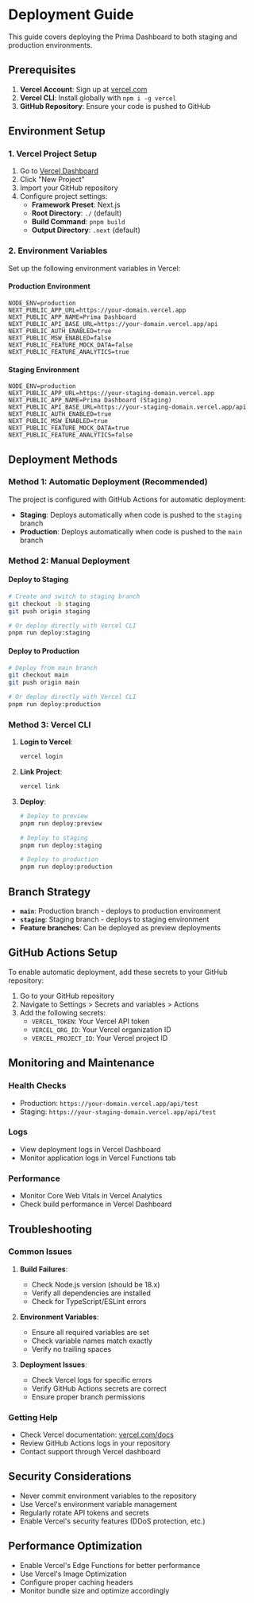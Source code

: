 # Deployment Guide

This guide covers deploying the Prima Dashboard to both staging and production environments.

## Prerequisites

1. **Vercel Account**: Sign up at [vercel.com](https://vercel.com)
2. **Vercel CLI**: Install globally with `npm i -g vercel`
3. **GitHub Repository**: Ensure your code is pushed to GitHub

## Environment Setup

### 1. Vercel Project Setup

1. Go to [Vercel Dashboard](https://vercel.com/dashboard)
2. Click "New Project"
3. Import your GitHub repository
4. Configure project settings:
   - **Framework Preset**: Next.js
   - **Root Directory**: `./` (default)
   - **Build Command**: `pnpm build`
   - **Output Directory**: `.next` (default)

### 2. Environment Variables

Set up the following environment variables in Vercel:

#### Production Environment
```
NODE_ENV=production
NEXT_PUBLIC_APP_URL=https://your-domain.vercel.app
NEXT_PUBLIC_APP_NAME=Prima Dashboard
NEXT_PUBLIC_API_BASE_URL=https://your-domain.vercel.app/api
NEXT_PUBLIC_AUTH_ENABLED=true
NEXT_PUBLIC_MSW_ENABLED=false
NEXT_PUBLIC_FEATURE_MOCK_DATA=false
NEXT_PUBLIC_FEATURE_ANALYTICS=true
```

#### Staging Environment
```
NODE_ENV=production
NEXT_PUBLIC_APP_URL=https://your-staging-domain.vercel.app
NEXT_PUBLIC_APP_NAME=Prima Dashboard (Staging)
NEXT_PUBLIC_API_BASE_URL=https://your-staging-domain.vercel.app/api
NEXT_PUBLIC_AUTH_ENABLED=true
NEXT_PUBLIC_MSW_ENABLED=true
NEXT_PUBLIC_FEATURE_MOCK_DATA=true
NEXT_PUBLIC_FEATURE_ANALYTICS=false
```

## Deployment Methods

### Method 1: Automatic Deployment (Recommended)

The project is configured with GitHub Actions for automatic deployment:

- **Staging**: Deploys automatically when code is pushed to the `staging` branch
- **Production**: Deploys automatically when code is pushed to the `main` branch

### Method 2: Manual Deployment

#### Deploy to Staging
```bash
# Create and switch to staging branch
git checkout -b staging
git push origin staging

# Or deploy directly with Vercel CLI
pnpm run deploy:staging
```

#### Deploy to Production
```bash
# Deploy from main branch
git checkout main
git push origin main

# Or deploy directly with Vercel CLI
pnpm run deploy:production
```

### Method 3: Vercel CLI

1. **Login to Vercel**:
   ```bash
   vercel login
   ```

2. **Link Project**:
   ```bash
   vercel link
   ```

3. **Deploy**:
   ```bash
   # Deploy to preview
   pnpm run deploy:preview
   
   # Deploy to staging
   pnpm run deploy:staging
   
   # Deploy to production
   pnpm run deploy:production
   ```

## Branch Strategy

- **`main`**: Production branch - deploys to production environment
- **`staging`**: Staging branch - deploys to staging environment
- **Feature branches**: Can be deployed as preview deployments

## GitHub Actions Setup

To enable automatic deployment, add these secrets to your GitHub repository:

1. Go to your GitHub repository
2. Navigate to Settings > Secrets and variables > Actions
3. Add the following secrets:
   - `VERCEL_TOKEN`: Your Vercel API token
   - `VERCEL_ORG_ID`: Your Vercel organization ID
   - `VERCEL_PROJECT_ID`: Your Vercel project ID

## Monitoring and Maintenance

### Health Checks
- Production: `https://your-domain.vercel.app/api/test`
- Staging: `https://your-staging-domain.vercel.app/api/test`

### Logs
- View deployment logs in Vercel Dashboard
- Monitor application logs in Vercel Functions tab

### Performance
- Monitor Core Web Vitals in Vercel Analytics
- Check build performance in Vercel Dashboard

## Troubleshooting

### Common Issues

1. **Build Failures**:
   - Check Node.js version (should be 18.x)
   - Verify all dependencies are installed
   - Check for TypeScript/ESLint errors

2. **Environment Variables**:
   - Ensure all required variables are set
   - Check variable names match exactly
   - Verify no trailing spaces

3. **Deployment Issues**:
   - Check Vercel logs for specific errors
   - Verify GitHub Actions secrets are correct
   - Ensure proper branch permissions

### Getting Help

- Check Vercel documentation: [vercel.com/docs](https://vercel.com/docs)
- Review GitHub Actions logs in your repository
- Contact support through Vercel dashboard

## Security Considerations

- Never commit environment variables to the repository
- Use Vercel's environment variable management
- Regularly rotate API tokens and secrets
- Enable Vercel's security features (DDoS protection, etc.)

## Performance Optimization

- Enable Vercel's Edge Functions for better performance
- Use Vercel's Image Optimization
- Configure proper caching headers
- Monitor bundle size and optimize accordingly

